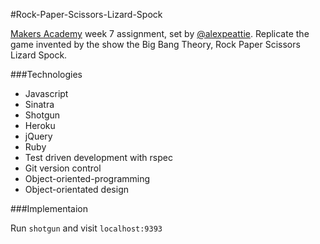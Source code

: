 #Rock-Paper-Scissors-Lizard-Spock

[Makers Academy](www.makersacademy.com) week 7 assignment, set by [@alexpeattie](https://github.com/alexpeattie). Replicate the game invented by the show the Big Bang Theory, Rock Paper Scissors Lizard Spock.



###Technologies

* Javascript
* Sinatra
* Shotgun
* Heroku
* jQuery
* Ruby
* Test driven development with rspec
* Git version control
* Object-oriented-programming
* Object-orientated design

###Implementaion

Run `shotgun` and visit `localhost:9393`
